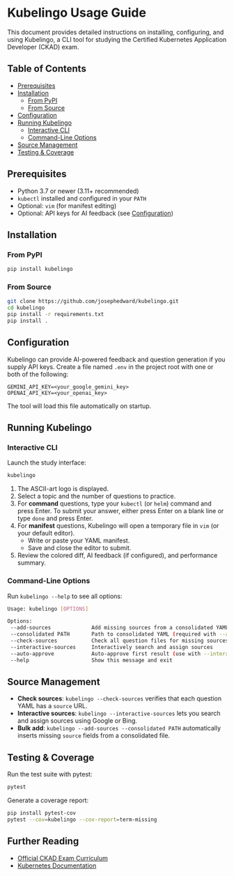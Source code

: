  # Kubelingo Usage Guide

 This document provides detailed instructions on installing, configuring, and using Kubelingo, a CLI tool for studying the Certified Kubernetes Application Developer (CKAD) exam.

 ## Table of Contents
 - [Prerequisites](#prerequisites)
 - [Installation](#installation)
   - [From PyPI](#from-pypi)
   - [From Source](#from-source)
 - [Configuration](#configuration)
 - [Running Kubelingo](#running-kubelingo)
   - [Interactive CLI](#interactive-cli)
   - [Command-Line Options](#command-line-options)
 - [Source Management](#source-management)
 - [Testing & Coverage](#testing--coverage)

 ## Prerequisites
 - Python 3.7 or newer (3.11+ recommended)
 - `kubectl` installed and configured in your `PATH`
 - Optional: `vim` (for manifest editing)
 - Optional: API keys for AI feedback (see [Configuration](#configuration))

 ## Installation

 ### From PyPI
 ```bash
 pip install kubelingo
 ```

 ### From Source
 ```bash
 git clone https://github.com/josephedward/kubelingo.git
 cd kubelingo
 pip install -r requirements.txt
 pip install .
 ```

 ## Configuration

 Kubelingo can provide AI-powered feedback and question generation if you supply API keys.
 Create a file named `.env` in the project root with one or both of the following:
 ```dotenv
 GEMINI_API_KEY=<your_google_gemini_key>
 OPENAI_API_KEY=<your_openai_key>
 ```
 The tool will load this file automatically on startup.

 ## Running Kubelingo

 ### Interactive CLI
 Launch the study interface:
 ```bash
 kubelingo
 ```
 1. The ASCII-art logo is displayed.
 2. Select a topic and the number of questions to practice.
3. For **command** questions, type your `kubectl` (or `helm`) command and press Enter. To submit your answer, either press Enter on a blank line or type `done` and press Enter.
 4. For **manifest** questions, Kubelingo will open a temporary file in `vim` (or your default editor).
    - Write or paste your YAML manifest.
    - Save and close the editor to submit.
 5. Review the colored diff, AI feedback (if configured), and performance summary.

 ### Command-Line Options
 Run `kubelingo --help` to see all options:
 ```bash
 Usage: kubelingo [OPTIONS]

Options:
  --add-sources             Add missing sources from a consolidated YAML file
  --consolidated PATH       Path to consolidated YAML (required with --add-sources)
  --check-sources           Check all question files for missing sources
  --interactive-sources     Interactively search and assign sources
  --auto-approve            Auto-approve first result (use with --interactive-sources)
  --help                    Show this message and exit
 ```

 ## Source Management

 - **Check sources**: `kubelingo --check-sources` verifies that each question YAML has a `source` URL.
 - **Interactive sources**: `kubelingo --interactive-sources` lets you search and assign sources using Google or Bing.
 - **Bulk add**: `kubelingo --add-sources --consolidated PATH` automatically inserts missing `source` fields from a consolidated file.

 ## Testing & Coverage

 Run the test suite with pytest:
 ```bash
 pytest
 ```

 Generate a coverage report:
 ```bash
 pip install pytest-cov
 pytest --cov=kubelingo --cov-report=term-missing
 ```

 ## Further Reading
 - [Official CKAD Exam Curriculum](https://github.com/cncf/curriculum/blob/master/exams/ckad/)
 - [Kubernetes Documentation](https://kubernetes.io/docs/)